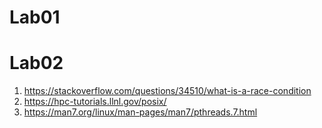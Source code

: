 # Lab01





# Lab02

1. https://stackoverflow.com/questions/34510/what-is-a-race-condition
2. https://hpc-tutorials.llnl.gov/posix/
3. https://man7.org/linux/man-pages/man7/pthreads.7.html
